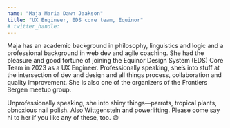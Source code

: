 ```yaml
---
name: "Maja Maria Dawn Jaakson"
title: "UX Engineer, EDS core team, Equinor"
# twitter_handle: 
---
```

Maja has an academic background in philosophy, linguistics and logic and a professional background in web dev and agile coaching. She had the pleasure and good fortune of joining the Equinor Design System (EDS) Core Team in 2023 as a UX Engineer. Professionally speaking, she’s into stuff at the intersection of dev and design and all things process, collaboration and quality improvement. She is also one of the organizers of the Frontiers Bergen meetup group.

Unprofessionally speaking, she into shiny things—parrots, tropical plants, obnoxious nail polish. Also Wittgenstein and powerlifting. Please come say hi to her if you like any of these, too. 😄
